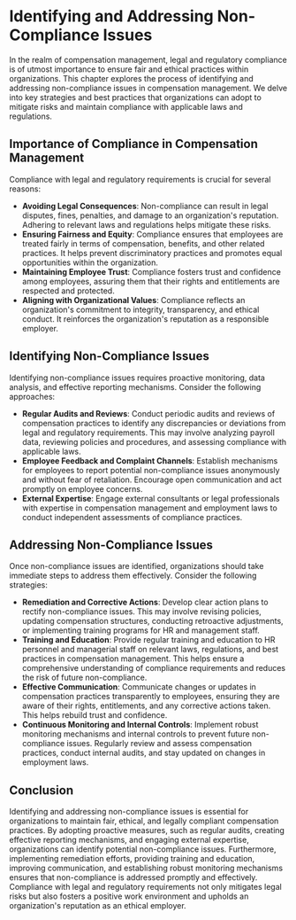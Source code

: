 Identifying and Addressing Non-Compliance Issues
===========================================================

In the realm of compensation management, legal and regulatory compliance is of utmost importance to ensure fair and ethical practices within organizations. This chapter explores the process of identifying and addressing non-compliance issues in compensation management. We delve into key strategies and best practices that organizations can adopt to mitigate risks and maintain compliance with applicable laws and regulations.

Importance of Compliance in Compensation Management
---------------------------------------------------

Compliance with legal and regulatory requirements is crucial for several reasons:

* **Avoiding Legal Consequences**: Non-compliance can result in legal disputes, fines, penalties, and damage to an organization's reputation. Adhering to relevant laws and regulations helps mitigate these risks.
* **Ensuring Fairness and Equity**: Compliance ensures that employees are treated fairly in terms of compensation, benefits, and other related practices. It helps prevent discriminatory practices and promotes equal opportunities within the organization.
* **Maintaining Employee Trust**: Compliance fosters trust and confidence among employees, assuring them that their rights and entitlements are respected and protected.
* **Aligning with Organizational Values**: Compliance reflects an organization's commitment to integrity, transparency, and ethical conduct. It reinforces the organization's reputation as a responsible employer.

Identifying Non-Compliance Issues
---------------------------------

Identifying non-compliance issues requires proactive monitoring, data analysis, and effective reporting mechanisms. Consider the following approaches:

* **Regular Audits and Reviews**: Conduct periodic audits and reviews of compensation practices to identify any discrepancies or deviations from legal and regulatory requirements. This may involve analyzing payroll data, reviewing policies and procedures, and assessing compliance with applicable laws.
* **Employee Feedback and Complaint Channels**: Establish mechanisms for employees to report potential non-compliance issues anonymously and without fear of retaliation. Encourage open communication and act promptly on employee concerns.
* **External Expertise**: Engage external consultants or legal professionals with expertise in compensation management and employment laws to conduct independent assessments of compliance practices.

Addressing Non-Compliance Issues
--------------------------------

Once non-compliance issues are identified, organizations should take immediate steps to address them effectively. Consider the following strategies:

* **Remediation and Corrective Actions**: Develop clear action plans to rectify non-compliance issues. This may involve revising policies, updating compensation structures, conducting retroactive adjustments, or implementing training programs for HR and management staff.
* **Training and Education**: Provide regular training and education to HR personnel and managerial staff on relevant laws, regulations, and best practices in compensation management. This helps ensure a comprehensive understanding of compliance requirements and reduces the risk of future non-compliance.
* **Effective Communication**: Communicate changes or updates in compensation practices transparently to employees, ensuring they are aware of their rights, entitlements, and any corrective actions taken. This helps rebuild trust and confidence.
* **Continuous Monitoring and Internal Controls**: Implement robust monitoring mechanisms and internal controls to prevent future non-compliance issues. Regularly review and assess compensation practices, conduct internal audits, and stay updated on changes in employment laws.

Conclusion
----------

Identifying and addressing non-compliance issues is essential for organizations to maintain fair, ethical, and legally compliant compensation practices. By adopting proactive measures, such as regular audits, creating effective reporting mechanisms, and engaging external expertise, organizations can identify potential non-compliance issues. Furthermore, implementing remediation efforts, providing training and education, improving communication, and establishing robust monitoring mechanisms ensures that non-compliance is addressed promptly and effectively. Compliance with legal and regulatory requirements not only mitigates legal risks but also fosters a positive work environment and upholds an organization's reputation as an ethical employer.
